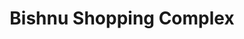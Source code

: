 ---
title: "Bishnu Shopping Complex"
url: /sambalpur-odisha/bishnu-shopping-complex/
shop: Einkaufszentrum
---